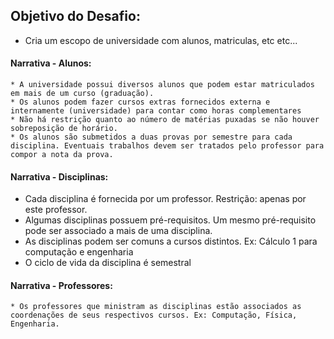 ## Objetivo do Desafio:

- Cria um escopo de universidade com alunos, matriculas, etc etc...

#### Narrativa - Alunos:

    * A universidade possui diversos alunos que podem estar matriculados em mais de um curso (graduação).
    * Os alunos podem fazer cursos extras fornecidos externa e internamente (universidade) para contar como horas complementares
    * Não há restrição quanto ao número de matérias puxadas se não houver sobreposição de horário.
    * Os alunos são submetidos a duas provas por semestre para cada disciplina. Eventuais trabalhos devem ser tratados pelo professor para compor a nota da prova.

#### Narrativa - Disciplinas:

- Cada disciplina é fornecida por um professor. Restrição: apenas por este professor.
- Algumas disciplinas possuem pré-requisitos. Um mesmo pré-requisito pode ser associado a mais de uma disciplina.
- As disciplinas podem ser comuns a cursos distintos. Ex: Cálculo 1 para computação e engenharia
- O ciclo de vida da disciplina é semestral

#### Narrativa - Professores:

    * Os professores que ministram as disciplinas estão associados as coordenações de seus respectivos cursos. Ex: Computação, Física, Engenharia.
